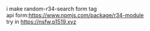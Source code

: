  i make random-r34-search form tag<br>api form:https://www.npmjs.com/package/r34-module <br>try in https://nsfw.p1519.xyz<br>
